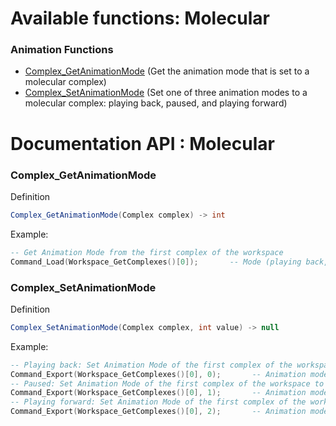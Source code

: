 # Available functions: Molecular

### Animation Functions
* [Complex_GetAnimationMode](#complex_getanimationmode) (Get the animation mode that is set to a molecular complex)
* [Complex_SetAnimationMode](#complex_setanimatinmode) (Set one of three animation modes  to a molecular complex: playing back, paused, and playing forward)


# Documentation API : Molecular

### Complex_GetAnimationMode
Definition
```csharp
Complex_GetAnimationMode(Complex complex) -> int
```
Example:
```lua
-- Get Animation Mode from the first complex of the workspace
Command_Load(Workspace_GetComplexes()[0]);       -- Mode (playing back, paused, or playing forward) will be returned as 0, 1, or 2 respectively
```

### Complex_SetAnimationMode
Definition
```csharp
Complex_SetAnimationMode(Complex complex, int value) -> null
```
Example:
```lua
-- Playing back: Set Animation Mode of the first complex of the workspace to playing back
Command_Export(Workspace_GetComplexes()[0], 0);       -- Animation mode will be set to playing back
-- Paused: Set Animation Mode of the first complex of the workspace to paused
Command_Export(Workspace_GetComplexes()[0], 1);       -- Animation mode will be set to paused
-- Playing forward: Set Animation Mode of the first complex of the workspace to playing forward
Command_Export(Workspace_GetComplexes()[0], 2);       -- Animation mode will be set to playing forward
```

